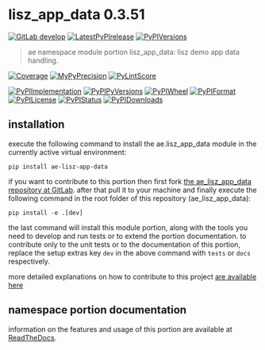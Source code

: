 <!-- THIS FILE IS EXCLUSIVELY MAINTAINED by the project ae.ae V0.3.92 -->
<!-- THIS FILE IS EXCLUSIVELY MAINTAINED by the project aedev.tpl_namespace_root V0.3.13 -->
# lisz_app_data 0.3.51

[![GitLab develop](https://img.shields.io/gitlab/pipeline/ae-group/ae_lisz_app_data/develop?logo=python)](
    https://gitlab.com/ae-group/ae_lisz_app_data)
[![LatestPyPIrelease](
    https://img.shields.io/gitlab/pipeline/ae-group/ae_lisz_app_data/release0.3.50?logo=python)](
    https://gitlab.com/ae-group/ae_lisz_app_data/-/tree/release0.3.50)
[![PyPIVersions](https://img.shields.io/pypi/v/ae_lisz_app_data)](
    https://pypi.org/project/ae-lisz-app-data/#history)

>ae namespace module portion lisz_app_data: lisz demo app data handling.

[![Coverage](https://ae-group.gitlab.io/ae_lisz_app_data/coverage.svg)](
    https://ae-group.gitlab.io/ae_lisz_app_data/coverage/index.html)
[![MyPyPrecision](https://ae-group.gitlab.io/ae_lisz_app_data/mypy.svg)](
    https://ae-group.gitlab.io/ae_lisz_app_data/lineprecision.txt)
[![PyLintScore](https://ae-group.gitlab.io/ae_lisz_app_data/pylint.svg)](
    https://ae-group.gitlab.io/ae_lisz_app_data/pylint.log)

[![PyPIImplementation](https://img.shields.io/pypi/implementation/ae_lisz_app_data)](
    https://gitlab.com/ae-group/ae_lisz_app_data/)
[![PyPIPyVersions](https://img.shields.io/pypi/pyversions/ae_lisz_app_data)](
    https://gitlab.com/ae-group/ae_lisz_app_data/)
[![PyPIWheel](https://img.shields.io/pypi/wheel/ae_lisz_app_data)](
    https://gitlab.com/ae-group/ae_lisz_app_data/)
[![PyPIFormat](https://img.shields.io/pypi/format/ae_lisz_app_data)](
    https://pypi.org/project/ae-lisz-app-data/)
[![PyPILicense](https://img.shields.io/pypi/l/ae_lisz_app_data)](
    https://gitlab.com/ae-group/ae_lisz_app_data/-/blob/develop/LICENSE.md)
[![PyPIStatus](https://img.shields.io/pypi/status/ae_lisz_app_data)](
    https://libraries.io/pypi/ae-lisz-app-data)
[![PyPIDownloads](https://img.shields.io/pypi/dm/ae_lisz_app_data)](
    https://pypi.org/project/ae-lisz-app-data/#files)


## installation


execute the following command to install the
ae.lisz_app_data module
in the currently active virtual environment:
 
```shell script
pip install ae-lisz-app-data
```

if you want to contribute to this portion then first fork
[the ae_lisz_app_data repository at GitLab](
https://gitlab.com/ae-group/ae_lisz_app_data "ae.lisz_app_data code repository").
after that pull it to your machine and finally execute the
following command in the root folder of this repository
(ae_lisz_app_data):

```shell script
pip install -e .[dev]
```

the last command will install this module portion, along with the tools you need
to develop and run tests or to extend the portion documentation. to contribute only to the unit tests or to the
documentation of this portion, replace the setup extras key `dev` in the above command with `tests` or `docs`
respectively.

more detailed explanations on how to contribute to this project
[are available here](
https://gitlab.com/ae-group/ae_lisz_app_data/-/blob/develop/CONTRIBUTING.rst)


## namespace portion documentation

information on the features and usage of this portion are available at
[ReadTheDocs](
https://ae.readthedocs.io/en/latest/_autosummary/ae.lisz_app_data.html
"ae_lisz_app_data documentation").
